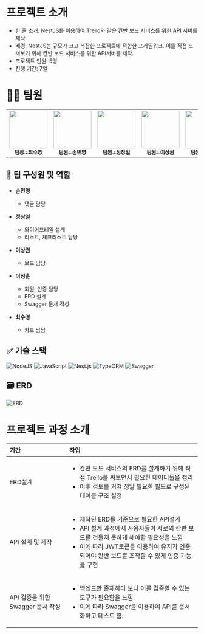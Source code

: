 # 프로젝트 소개
- 한 줄 소개: NestJS를 이용하여 Trello와 같은 칸반 보드 서비스를 위한 API 서버를 제작.
- 배경: NestJS는 규모가 크고 복잡한 프로젝트에 적합한 프레임워크. 이를 직접 느껴보기 위해 칸반 보드 서비스를 위한 API서버를 제작.
- 프로젝트 인원: 5명
- 진행 기간: 7일

# 👨‍💻 팀원

<table>
  <tbody>
    <tr>
      <td align="center"><a href="https://github.com/choisooyoung-dev"><img src="https://avatars.githubusercontent.com/u/108859974?v=4" width="100px;" alt=""/><br /><sub><b> 팀장 : 최수영 </b></sub></a><br /></td>
      <td align="center"><a href=https://github.com/smy1308"><img src="https://avatars.githubusercontent.com/u/146905861?v=4" width="100px;" alt=""/><br /><sub><b> 팀원 : 손민영 </b></sub></a><br /></td>
      <td align="center"><a href="https://github.com/visitor17564"><img src="https://avatars.githubusercontent.com/u/146846913?v=4" width="100px;" alt=""/><br /><sub><b> 팀원 : 정창일 </b></sub></a><br /></td>
      <td align="center"><a href="https://github.com/sangkwonlee1722"><img src="https://avatars.githubusercontent.com/u/147799382?v=4" width="100px;" alt=""/><br /><sub><b> 팀원 : 이상권 </b></sub></a><br /></td>
      <td align="center"><a href="https://github.com/wlals7565"><img src="https://avatars.githubusercontent.com/u/117993640?v=4" width="100px;" alt=""/><br /><sub><b> 팀원 : 이정훈 </b></sub></a><br /></td>
    </tr>
  </tbody>
</table>

## 👥 팀 구성원 및 역할

- **손민영**

  - 댓글 담당

- **정창일**

  - 와이어프레임 설계
  - 리스트, 체크리스트 담당

- **이상권**

  - 보드 담당

- **이정훈**

  - 회원, 인증 담당
  - ERD 설계
  - Swagger 문서 작성

- **최수영**

  - 카드 담당

## ✅ 기술 스택

<!-- 프로젝트에 사용된 기술 스택을 나열 -->
![NodeJS](https://img.shields.io/badge/node.js-6DA55F?style=for-the-badge&logo=node.js&logoColor=white)
![JavaScript](https://img.shields.io/badge/JavaScript-F7DF1E?style=for-the-badge&logo=JavaScript&logoColor=white)
![Nest.js](https://img.shields.io/badge/nest.js-E0234E?style=for-the-badge&logo=Nest.js.js&logoColor=white)
![TypeORM](https://img.shields.io/badge/typeorm-262627?style=for-the-badge&logo=typeorm&logoColor=white)
![Swagger](https://img.shields.io/badge/-Swagger-%23Clojure?style=for-the-badge&logo=swagger&logoColor=white)

## 🗃 ERD

![ERD](image.png)

# 프로젝트 과정 소개
<table>
<thead>
<tr>
<th align="left"><strong>기간</strong></th>
<th align="left"><strong>작업</strong></th>
</tr>
</thead>
<tbody>
<tr>
<td align="left">ERD설계</td>
<td align="left">
  <ul>
    <li>
      칸반 보드 서비스의 ERD를 설계하기 위해 직접 Trello를 써보면서 필요한 데이터들을 정리
    </li>
    <li>
      이후 검토를 거쳐 정말 필요한 필드로 구성된 테이블 구조 설정
    </li>
  </ul>
  </td>
</tr>
  <tr>
<td align="left">API 설계 및 제작</td>
<td align="left">
  <ul>
    <li>
      제작된 ERD를 기준으로 필요한 API설계
    </li>
    <li>
      API 설계 과정에서 사용자들이 서로의 칸반 보드를 건들지 못하게 해야할 필요성을 느낌
    </li>
    <li>
      이에 따라 JWT토큰을 이용하여 유저가 인증되어야 칸반 보드를 조작할 수 있게 인증 기능을 구현
    </li>
  </ul>
  </td>
</tr>
   <tr>
<td align="left">API 검증을 위한 Swagger 문서 작성</td>
<td align="left">
  <ul>
    <li>
      백엔드만 존재하다 보니 이를 검증할 수 있는 도구가 필요함을 느낌.
    </li>
    <li>
      이에 따라 Swagger를 이용하여 API를 문서화하고 테스트 함.
    </li>
  </ul>
  </td>
</tr>
</tbody>
</table>
